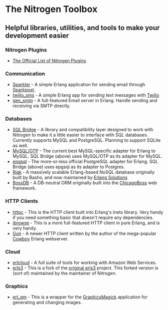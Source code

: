 <!-- dash: Toolbox | Guide | ##:Section -->

# The Nitrogen Toolbox

## Helpful libraries, utilities, and tools to make your development easier

### Nitrogen Plugins

* [The Official List of Nitrogen Plugins](https://github.com/nitrogen/nitrogen/wiki/Nitrogen-Plugins)

### Communication

* [Sparkler](https://github.com/choptastic/sparkler) - A simple Erlang
  application for sending email through [Sparkpost](https://sparkpost).
* [twilio_sms](https://github.com/choptastic/twilio_sms) - A simple Erlang app
  for sending text messages with [Twilio](https://www.twilio.com/)
* [gen_smtp](https://github.com/gen-smtp/gen_smtp) - A full-featured Email
  server in Erlang. Handle sending and receiving via SMTP directly.

### Databases

* [SQL Bridge](https://github.com/choptastic/sql_bridge) - A library and
  compatibility layer designed to work with Nitrogen to make it a little easier
  to interface with SQL databases. Currently supports MySQL and PostgreSQL.
  Planning to support SQLite as well.
* [MySQL/OTP](https://github.com/mysql-otp/mysql-otp) - The current best
  MySQL-specific adapter for Erlang to MySQL. SQL Bridge (above) uses MySQL/OTP
  as its adapter for MySQL.
* [epgsql](https://github.com/epgsql/epgsql) - The more-or-less official
  PostgreSQL adapter for Erlang. SQL Bridge (above) uses epgsql as its adapter
  to Postgres.
* [Riak](https://riak.com/) - A massively scalable Erlang-based NoSQL database
  originally built by Basho, and now maintained by [Erlang Solutions](https://erlang-solutions.com)
* [BossDB](https://github.com/ErlyORM/boss_db) - A DB-neutral ORM originally
  built into the [ChicagoBoss](http://chicagoboss.org) web framework.

### HTTP Clients

* [httpc](https://www.erlang.org/doc/man/httpc.html) - This is the HTTP client
  built into Erlang's Inets library. Very handy if you need something basic
  that doesn't require any dependencies.
* [ibrowse](https://github.com/cmullaparthi/ibrowse) - This is a more
  full-featured HTTP client in pure Erlang, and is very handy.
* [Gun](https://github.com/ninenines/gun) - A newer HTTP client written by the
  author of the mega-popular [Cowboy](https://github.com/ninenines/cowboy)
  Erlang webserver.

### Cloud

* [erlcloud](https://github.com/erlcloud/erlcloud) - A full suite of tools for
  working with Amazon Web Services.
* [erls3](https://github.com/choptastic/erls3) - This is a fork of the
  [original erls3](https://github.com/cstar/erls3) project.  This forked
  version is (sort of) maintained by the maintainer of Nitrogen.

### Graphics

* [erl_gm](https://github.com/nuex/erl_gm) - This is a wrapper for the
  [GraphicsMagick](http://www.graphicsmagick.org/) application for generating
  and changing images.
